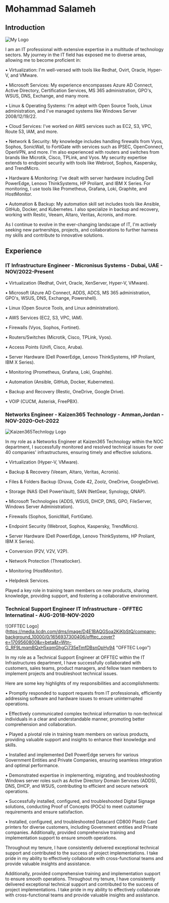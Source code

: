 # Mohammad Salameh
## Introduction

![My Logo](https://media.licdn.com/dms/image/D4D16AQEHbapMIh_UNQ/profile-displaybackgroundimage-shrink_350_1400/0/1686837589965?e=1714608000&v=beta&t=TCsd5VzStil_Z-EvC_8dPCFbchfUde5lHwpbE8DRciE "My Logo")


I am an IT professional with extensive expertise in a multitude of technology sectors. My journey in the IT field has exposed me to diverse areas, allowing me to become proficient in:

• Virtualization: I'm well-versed with tools like Redhat, Ovirt, Oracle, Hyper-V, and VMware.

• Microsoft Services: My experience encompasses Azure AD Connect, Active Directory, Certification Services, MS 365 administration, GPO's, WSUS, DNS, Exchange, and many more.

• Linux & Operating Systems: I'm adept with Open Source Tools, Linux administration, and I've managed systems like Windows Server 2008/12/19/22.

• Cloud Services: I've worked on AWS services such as EC2, S3, VPC, Route 53, IAM, and more.

• Network & Security: My knowledge includes handling firewalls from Vyos, Sophos, SonicWall, to FortiGate with services such as IPSEC, OpenConnect, OpenVPN, and more. I'm also experienced with routers and switches from brands like Microtik, Cisco, TPLink, and Vyos. My security expertise extends to endpoint security with tools like Webroot, Sophos, Kaspersky, and TrendMicro.

• Hardware & Monitoring: I've dealt with server hardware including Dell PowerEdge, Lenovo ThinkSystems, HP Proliant, and IBM X Series. For monitoring, I use tools like Prometheus, Grafana, Loki, Graphite, and HostMonitor.

• Automation & Backup: My automation skill set includes tools like Ansible, GitHub, Docker, and Kubernetes. I also specialize in backup and recovery, working with Restic, Veeam, Altaro, Veritas, Acronis, and more.

As I continue to evolve in the ever-changing landscape of IT, I'm actively seeking new partnerships, projects, and collaborations to further harness my skills and contribute to innovative solutions.

## Experience

### IT Infrastructure Engineer - Micronisus Systems - Dubai, UAE - NOV/2022-Present

• Virtualization (Redhat, Ovirt, Oracle, XenServer, Hyper-V, VMware).

• Microsoft (Azure AD Connect, ADDS, ADCS, MS 365 administration, GPO's, WSUS, DNS, Exchange, Powershell).

• Linux (Open Source Tools, and Linux administration).

• AWS Services (EC2, S3, VPC, IAM).

• Firewalls (Vyos, Sophos, Fortinet).

• Routers/Switches (Microtik, Cisco, TPLink, Vyos).

• Access Points (Unifi, Cisco, Aruba).

• Server Hardware (Dell PowerEdge, Lenovo ThinkSystems, HP Proliant, IBM X Series).

• Monitoring (Prometheus, Grafana, Loki, Graphite).

• Automation (Ansible, GitHub, Docker, Kubernetes).

• Backup and Recovery (Restic, OneDrive, Google Drive).

• VOIP (CUCM, Asterisk, FreePBX).

### Networks Engineer - Kaizen365 Technology - Amman,Jordan - NOV-2020-Oct-2022 

![Kaizen365Technlogy Logo](https://media.licdn.com/dms/image/C4E1BAQH53xIpTvQtLg/company-background_1536_768/0/1521240303472?e=1709560800&v=beta&t=1XMSk2lKpO58TlovcPE3kkxSIpGWNjwAXYDUmiFlaEY "Kaizen365Technlogy Logo")


In my role as a Networks Engineer at Kaizen365 Technology within the NOC department, I successfully monitored and resolved technical issues for over 40 companies' infrastructures, ensuring timely and effective solutions.


• Virtualization (Hyper-V, VMware).

• Backup & Recovery (Veeam, Altaro, Veritas, Acronis).

• Files & Folders Backup (Druva, Code 42, Zoolz, OneDrive, GoogleDrive).

• Storage (NAS (Dell PowerVault), SAN (NetGear, Synology, QNAP).

• Microsoft Technologies (ADDS, WSUS, DHCP, DNS, GPO, FileServer, Windows Server Administration).

• Firewalls (Sophos, SonicWall, FortiGate).

• Endpoint Security (Webroot, Sophos, Kaspersky, TrendMicro).

• Server Hardware (Dell PowerEdge, Lenovo ThinkSystems, HP Proliant, IBM X Series).

• Conversion (P2V, V2V, V2P).

• Network Protection (Threatlocker).

• Monitoring (HostMonitor).

• Helpdesk Services.

Played a key role in training team members on new products, sharing knowledge, providing support, and fostering a collaborative environment.

### Technical Support Engineer IT Infrastructure - OFFTEC Internatinal - AUG-2018-NOV-2020

![OFFTEC Logo] (https://media.licdn.com/dms/image/D4E1BAQGSoa2KiKbStQ/company-background_10000/0/1656937300406/offtec_cover?e=1709560800&v=beta&t=Wtn-G_RF9LmqmBQxH5xqmGhgCj735eTmfDBsnOpHy94 "OFFTEC Logo")

In my role as a Technical Support Engineer at OFFTEC within the IT Infrastructures department, I have successfully collaborated with customers, sales teams, product managers, and fellow team members to implement projects and troubleshoot technical issues.

Here are some key highlights of my responsibilities and accomplishments:

• Promptly responded to support requests from IT professionals, efficiently addressing software and hardware issues to ensure uninterrupted operations.

• Effectively communicated complex technical information to non-technical individuals in a clear and understandable manner, promoting better comprehension and collaboration.

• Played a pivotal role in training team members on various products, providing valuable support and insights to enhance their knowledge and skills.

• Installed and implemented Dell PowerEdge servers for various Government Entities and Private Companies, ensuring seamless integration and optimal performance.

• Demonstrated expertise in implementing, migrating, and troubleshooting Windows server roles such as Active Directory Domain Services (ADDS), DNS, DHCP, and WSUS, contributing to efficient and secure network operations.

• Successfully installed, configured, and troubleshooted Digital Signage solutions, conducting Proof of Concepts (POCs) to meet customer requirements and ensure satisfaction.

• Installed, configured, and troubleshooted Datacard CD800 Plastic Card printers for diverse customers, including Government entities and Private companies. Additionally, provided comprehensive training and implementation support to ensure smooth operations.

Throughout my tenure, I have consistently delivered exceptional technical support and contributed to the success of project implementations. I take pride in my ability to effectively collaborate with cross-functional teams and provide valuable insights and assistance.

Additionally, provided comprehensive training and implementation support to ensure smooth operations. Throughout my tenure, I have consistently delivered exceptional technical support and contributed to the success of project implementations. I take pride in my ability to effectively collaborate with cross-functional teams and provide valuable insights and assistance.
